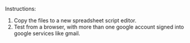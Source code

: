 Instructions: 
1. Copy the files to a new spreadsheet script editor.
2. Test from a browser, with more than one google account signed into google services like gmail. 
